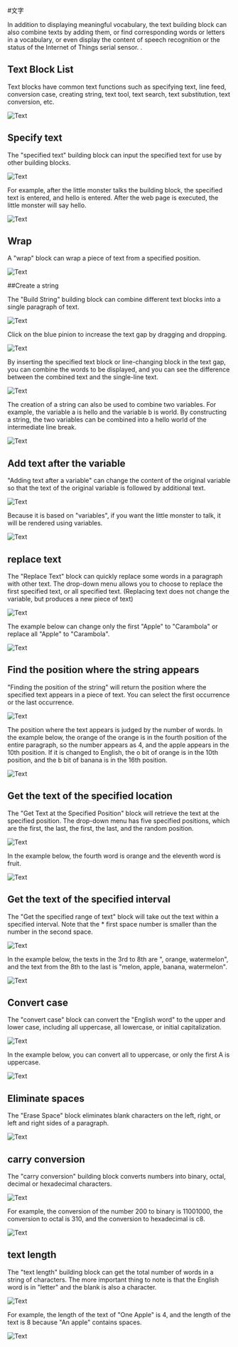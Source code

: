 #文字

In addition to displaying meaningful vocabulary, the text building block can also combine texts by adding them, or find corresponding words or letters in a vocabulary, or even display the content of speech recognition or the status of the Internet of Things serial sensor. .

## Text Block List

Text blocks have common text functions such as specifying text, line feed, conversion case, creating string, text tool, text search, text substitution, text conversion, etc.

![Text](../images/zh-tw/docs/webbit/basic/text-01.jpg)

## Specify text

The "specified text" building block can input the specified text for use by other building blocks.

![Text](../images/zh-tw/docs/webbit/basic/text-02.jpg)

For example, after the little monster talks the building block, the specified text is entered, and hello is entered. After the web page is executed, the little monster will say hello.

![Text](../images/zh-tw/docs/webbit/basic/text-03.jpg)

## Wrap

A "wrap" block can wrap a piece of text from a specified position.

![Text](../images/zh-tw/docs/webbit/basic/text-04.jpg)

##Create a string

The "Build String" building block can combine different text blocks into a single paragraph of text.

![Text](../images/zh-tw/docs/webbit/basic/text-05.jpg)

Click on the blue pinion to increase the text gap by dragging and dropping.

![Text](../images/zh-tw/docs/webbit/basic/text-06.gif)

By inserting the specified text block or line-changing block in the text gap, you can combine the words to be displayed, and you can see the difference between the combined text and the single-line text.

![Text](../images/zh-tw/docs/webbit/basic/text-07.jpg)

The creation of a string can also be used to combine two variables. For example, the variable a is hello and the variable b is world. By constructing a string, the two variables can be combined into a hello world of the intermediate line break.

![Text](../images/zh-tw/docs/webbit/basic/text-08.jpg)

## Add text after the variable

"Adding text after a variable" can change the content of the original variable so that the text of the original variable is followed by additional text.

![Text](../images/zh-tw/docs/webbit/basic/text-09.jpg)

Because it is based on "variables", if you want the little monster to talk, it will be rendered using variables.

![Text](../images/zh-tw/docs/webbit/basic/text-10.jpg)


## replace text

The "Replace Text" block can quickly replace some words in a paragraph with other text. The drop-down menu allows you to choose to replace the first specified text, or all specified text. (Replacing text does not change the variable, but produces a new piece of text)

![Text](../images/zh-tw/docs/webbit/basic/text-11.jpg)

The example below can change only the first "Apple" to "Carambola" or replace all "Apple" to "Carambola".

![Text](../images/zh-tw/docs/webbit/basic/text-12.jpg)

## Find the position where the string appears

"Finding the position of the string" will return the position where the specified text appears in a piece of text. You can select the first occurrence or the last occurrence.

![Text](../images/zh-tw/docs/webbit/basic/text-13.jpg)

The position where the text appears is judged by the number of words. In the example below, the orange of the orange is in the fourth position of the entire paragraph, so the number appears as 4, and the apple appears in the 10th position. If it is changed to English, the o bit of orange is in the 10th position, and the b bit of banana is in the 16th position.

![Text](../images/zh-tw/docs/webbit/basic/text-14.jpg)

## Get the text of the specified location

The "Get Text at the Specified Position" block will retrieve the text at the specified position. The drop-down menu has five specified positions, which are the first, the last, the first, the last, and the random position.

![Text](../images/zh-tw/docs/webbit/basic/text-15.jpg)

In the example below, the fourth word is orange and the eleventh word is fruit.

![Text](../images/zh-tw/docs/webbit/basic/text-16.jpg)


## Get the text of the specified interval

The "Get the specified range of text" block will take out the text within a specified interval. Note that the * first space number is smaller than the number in the second space.

![Text](../images/zh-tw/docs/webbit/basic/text-17.jpg)

In the example below, the texts in the 3rd to 8th are ", orange, watermelon", and the text from the 8th to the last is "melon, apple, banana, watermelon".

![Text](../images/zh-tw/docs/webbit/basic/text-18.jpg)


## Convert case

The "convert case" block can convert the "English word" to the upper and lower case, including all uppercase, all lowercase, or initial capitalization.

![Text](../images/zh-tw/docs/webbit/basic/text-19.jpg)

In the example below, you can convert all to uppercase, or only the first A is uppercase.

![Text](../images/zh-tw/docs/webbit/basic/text-20.jpg)


## Eliminate spaces

The "Erase Space" block eliminates blank characters on the left, right, or left and right sides of a paragraph.

![Text](../images/zh-tw/docs/webbit/basic/text-21.jpg)

## carry conversion

The "carry conversion" building block converts numbers into binary, octal, decimal or hexadecimal characters.

![Text](../images/zh-tw/docs/webbit/basic/text-22.jpg)

For example, the conversion of the number 200 to binary is 11001000, the conversion to octal is 310, and the conversion to hexadecimal is c8.

![Text](../images/zh-tw/docs/webbit/basic/text-23.jpg)

## text length

The "text length" building block can get the total number of words in a string of characters. The more important thing to note is that the English word is in "letter" and the blank is also a character.

![Text](../images/zh-tw/docs/webbit/basic/text-24.jpg)

For example, the length of the text of "One Apple" is 4, and the length of the text is 8 because "An apple" contains spaces.

![Text](../images/zh-tw/docs/webbit/basic/text-25.jpg)